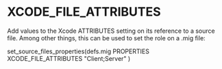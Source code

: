   

# XCODE_FILE_ATTRIBUTES  
Add values to the Xcode ATTRIBUTES setting on its reference to a
source file.  Among other things, this can be used to set the role on
a .mig file:  

set_source_files_properties(defs.mig
    PROPERTIES
        XCODE_FILE_ATTRIBUTES "Client;Server"
)

  

